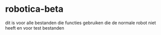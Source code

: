  # robotica-beta
dit is voor alle bestanden die functies gebruiken die de normale robot niet heeft
en voor test bestanden
